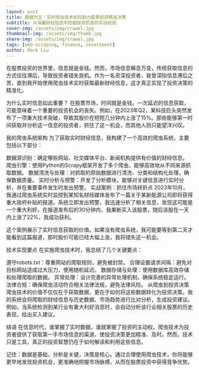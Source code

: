 ```yaml
---
layout: post 
title: 数据为王：实时爬虫技术如何助力股票投资精准决策 
subtitle: 从海量财经信息中挖掘投资机会的实战经验 
cover-img: /assets/img/crawel.jpg 
thumbnail-img: /assets/img/thumb.jpg 
share-img: /assets/img/crawel.jpg
tags: [web-scraping, finance, investment] 
author: Mark Liu
---
```

在股票投资的世界里，信息就是金钱。然而，市场信息瞬息万变，传统获取信息的方式往往滞后，导致投资者错失良机。作为一名资深投资者，我曾深陷信息滞后之苦，直到我开始使用爬虫技术实时获取最新财经信息，这才真正实现了投资决策的精准化。

为什么实时信息如此重要？
在股票市场，时间就是金钱。一次延迟的信息获取，可能意味着一个重要的投资机会的丧失。例如，在2023年Q2，某科技巨头突然发布了一项重大技术突破，导致其股价在短短几分钟内上涨了15%。那些能够第一时间获取并分析这一信息的投资者，抓住了这一机会，而其他人则只能望洋兴叹。

我的爬虫系统架构
为了获取实时财经信息，我构建了一个高效的爬虫系统，主要包括以下部分：

数据源识别：确定哪些网站、社交媒体平台、新闻机构提供有价值的财经信息。
爬虫引擎：使用Python的Scrapy框架开发了多个爬虫，能够高效地从不同来源抓取数据。
数据清洗与处理：对抓取的原始数据进行清洗、分类和结构化处理，确保数据质量。
实时分析与预警：开发了分析模块，能够对关键信息进行实时分析，并在重要事件发生时发出预警。
实战案例：抓住市场转折点
2023年10月，我通过爬虫系统实时监控到某知名财经媒体发布了一篇关于某新能源公司即将获得重大政府补贴的报道。系统立即发出预警，我迅速分析了相关信息，发现这可能是一个重大利好。在报道发布后的30分钟内，我果断买入该股票，随后该股在一天内上涨了22%，我成功获利。

这个案例展示了实时信息获取的价值。如果没有爬虫系统，我可能要等到第二天才能看到这篇报道，那时股价可能已经大幅上涨，我将错失这一机会。

技术实现要点
在实施爬虫技术时，我总结了几个关键要点：

遵守robots.txt：尊重网站的爬取规则，避免被封禁。
合理设置请求间隔：避免对目标网站造成过大压力，使用随机延迟。
数据存储与处理：使用数据库高效存储和处理爬取的数据。
异常处理：设计完善的异常处理机制，确保系统稳定运行。
法律合规：确保爬虫活动符合相关法律法规，避免法律风险。
从爬虫到投资决策
爬虫技术的价值不仅仅在于获取数据，更在于如何将这些数据转化为投资决策。我的系统会将爬取的财经信息与历史数据、市场趋势进行比对分析，生成投资建议。例如，当系统检测到某行业有重大利好消息时，会自动分析该行业相关股票的历史表现，给出买入建议。

结语
在信息时代，谁掌握了实时数据，谁就掌握了投资的主动权。爬虫技术为投资者提供了获取第一手市场信息的渠道，使投资决策更加精准、及时。然而，技术只是工具，真正的投资智慧仍在于如何解读和利用这些信息。

记住：数据是基础，分析是关键，决策是核心。通过合理使用爬虫技术，你将能够更早地发现投资机会，更准确地把握市场脉搏，从而在股票投资中获得竞争优势。
